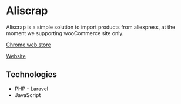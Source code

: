 # Aliscrap

Aliscrap is a simple solution to import products from aliexpress, at the moment we supporting wooCommerce site only.

[Chrome web store
](https://aliscrap.prototypesart.net)

[Website](https://aliscrap.prototypesart.net)

## Technologies
- PHP - Laravel
- JavaScript
